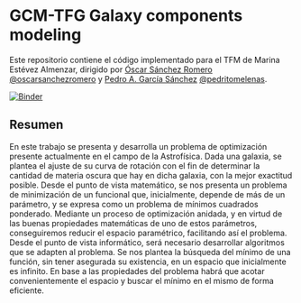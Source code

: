 # GCM-TFG Galaxy components modeling

Este repositorio contiene el código implementado para el TFM de Marina Estévez Almenzar, dirigido por
[Óscar Sánchez Romero](https://www.ugr.es/~ossanche) [@oscarsanchezromero](https://github.com/oscarsanchezromero) y [Pedro A. García Sánchez](https://wwww.ugr.es/~pedro) [@pedritomelenas](https://github.com/pedritomelenas).

[![Binder](https://mybinder.org/badge_logo.svg)](https://mybinder.org/v2/gh/pedritomelenas/GCM-TFG/master)

## Resumen

En este trabajo se presenta y desarrolla un problema de optimización presente actualmente en el campo de la Astrofísica. 
Dada una galaxia, se plantea el ajuste de su curva de rotación con el fin de determinar la cantidad de materia oscura que 
hay en dicha galaxia, con la mejor exactitud posible. Desde el punto de vista matemático, se nos presenta un problema de 
minimización de un funcional que, inicialmente, depende de más de un parámetro, y se expresa como un problema de mínimos 
cuadrados ponderado. Mediante un proceso de optimización anidada, y en virtud de las buenas propiedades matemáticas de uno 
de estos parámetros, conseguiremos reducir el espacio paramétrico, facilitando así el problema. Desde el punto de vista 
informático, será necesario desarrollar algoritmos que se adapten al problema. Se nos plantea la búsqueda del mínimo de 
una función, sin tener asegurada su existencia, en un espacio que inicialmente es infinito. En base a las propiedades 
del problema habrá que acotar convenientemente el espacio y buscar el mínimo en el mismo de forma eficiente.
